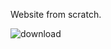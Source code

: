 Website from scratch.

![download](https://user-images.githubusercontent.com/101709564/192727787-40ea28f4-748d-4a3c-8ea1-95bb7c40b426.png)
